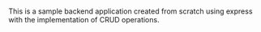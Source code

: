 #

This is a sample backend application created from scratch using express with the implementation of CRUD operations.